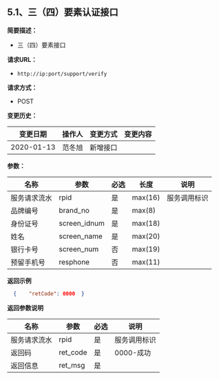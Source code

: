 ## 5.1、三（四）要素认证接口

**简要描述：** 

- 三（四）要素接口

**请求URL：** 

- `http://ip:port/support/verify`

**请求方式：**

- POST 

**变更历史：** 

| **变更日期** | **操作人** | **变更方式** | **变更内容** |
| ------------ | ---------- | ------------ | ------------ |
| 2020-01-13   | 范冬旭     | 新增接口     |              |

**参数：** 

| **名称**     | **参数**     | **必选** | **长度** | **说明**     |
| ------------ | ------------ | ------------ | -------- | ------------ |
| 服务请求流水 | rpid         | 是           | max(16)  | 服务调用标识 |
| 品牌编号     | brand_no     | 是           | max(8)   |              |
| 身份证号     | screen_idnum | 是           | max(18)  |              |
| 姓名         | screen_name  | 是           | max(20)  |              |
| 银行卡号     | screen_num   | 否           | max(19)  |              |
| 预留手机号   | resphone     | 否           | max(11)  |              |

**返回示例**

```json
  {    "retCode": 0000  }
```

**返回参数说明** 

| **名称**     | **参数** | **必选** | **说明**     |
| ------------ | -------- | ------------ | ------------ |
| 服务请求流水 | rpid     | 是           | 服务调用标识 |
| 返回码       | ret_code | 是           | 0000-成功    |
| 返回信息     | ret_msg  | 是           |              |